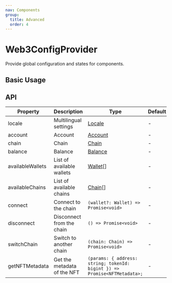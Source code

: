 ```yaml
---
nav: Components
group:
  title: Advanced
  order: 4
---
```


# Web3ConfigProvider

Provide global configuration and states for components.

## Basic Usage

<code src="./demos/basic.tsx"></code>

## API

| Property | Description | Type | Default | Version |
| --- | --- | --- | --- | --- |
| locale | Multilingual settings | [Locale](https://github.com/ant-design/ant-design-web3/blob/b3b5e19be68fd67c24f20341365fad188ed499d5/packages/common/src/types.ts#L212) | - |  |
| account | Account | [Account](/components/types#account) | - |  |
| chain | Chain | [Chain](/components/types#chain) | - |  |
| balance | Balance | [Balance](/components/connect-button#balance-1) | - |  |
| availableWallets | List of available wallets | [Wallet](/components/types#wallet)\[] | - |  |
| availableChains | List of available chains | [Chain](/components/types#chain)\[] | - |  |
| connect | Connect to the chain | `(wallet?: Wallet) => Promise<void>` | - |  |
| disconnect | Disconnect from the chain | `() => Promise<void>` | - |  |
| switchChain | Switch to another chain | `(chain: Chain) => Promise<void>` | - |  |
| getNFTMetadata | Get the metadata of the NFT | `(params: { address: string; tokenId: bigint }) => Promise<NFTMetadata>;` | - |  |
